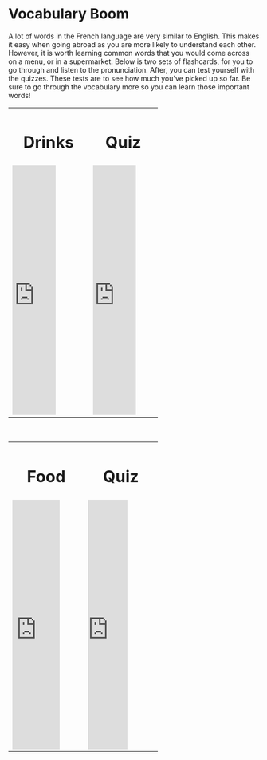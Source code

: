 <h1> <strong> Vocabulary Boom </strong> </h1>
<p> A lot of words in the French language are very similar to English. This makes it easy when going abroad as you are more likely to understand each other. However, it is worth learning common words that you would come across on a menu, or in a supermarket. Below is two sets of flashcards, for you to go through and listen to the pronunciation. After, you can test yourself with the quizzes. These tests are to see how much you've picked up so far. Be sure to go through the vocabulary more so you can learn those important words! </p>
<table style="width:300">
<tr>
  <th> <h1> Drinks </h1> </th>
  <th> <h1> Quiz </h1> </th> </tr>
<td> <iframe src="https://quizlet.com/472295579/flashcards/embed?i=13p126&x=1jj1" height="500" width="60%" style="border:0"></iframe> </td>
<td> <iframe src="https://quizlet.com/472295579/test/embed?i=13p126&x=1jj1" height="500" width="70%" style="border:0"></iframe> </td>
   </table>
<br>
  
  <table style="width:300">
<th> <h1> Food </h1> </th>
 <th> <h1> Quiz </h1> </th> </tr>
<td> <iframe src="https://quizlet.com/472297415/test/embed?i=13p126&x=1jj1" height="500" width="70%" style="border:0"></iframe> </td>
<td> <iframe src="https://quizlet.com/472297415/flashcards/embed?i=13p126&x=1jj1" height="500" width="60%" style="border:0"></iframe>  </td>
